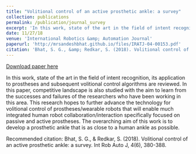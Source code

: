 ```yaml
---
title: "Volitional control of an active prosthetic ankle: a survey"
collection: publications
permalink: /publication/journal_survey
excerpt: 'In this work, state of the art in the field of intent recognition, its application to prostheses and subsequent volitional control algorithms are reviewed. In this paper, competitive landscape is also studied with the aim to learn from the successes and failures of the researchers who have been working in this area. This research hopes to further advance the technology for volitional control of prostheses/wearable robots that will enable much integrated human robot collaboration/interaction specifically focused on passive and active prostheses. The overarching aim of this work is to develop a prosthetic ankle that is as close to a human ankle as possible.'
date: 11/27/18
venue: 'International Robotics &amp; Automation Journal'
paperurl: 'http://mrsandeshbhat.github.io/files/IRATJ-04-00153.pdf'
citation: 'Bhat, S. G., &amp; Redkar, S. (2018). Volitional control of an active prosthetic ankle: a survey. Int Rob Auto J, 4(6), 380-388.'
---
```


<a href='http://mrsandeshbhat.github.io/files/IRATJ-04-00153.pdf'>Download paper here</a>

In this work, state of the art in the field of intent recognition, its application to prostheses and subsequent volitional control algorithms are reviewed. In this paper, competitive landscape is also studied with the aim to learn from the successes and failures of the researchers who have been working in this area. This research hopes to further advance the technology for volitional control of prostheses/wearable robots that will enable much integrated human robot collaboration/interaction specifically focused on passive and active prostheses. The overarching aim of this work is to develop a prosthetic ankle that is as close to a human ankle as possible.

Recommended citation: Bhat, S. G., & Redkar, S. (2018). Volitional control of an active prosthetic ankle: a survey. Int Rob Auto J, 4(6), 380-388.